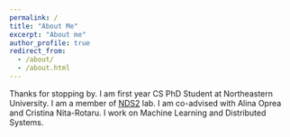 ```yaml
---
permalink: /
title: "About Me"
excerpt: "About me"
author_profile: true
redirect_from: 
  - /about/
  - /about.html
---
```



Thanks for stopping by. I am first year CS PhD Student at Northeastern University. I am a member of [NDS2](https://nds2.ccs.neu.edu/) lab. I am co-advised with Alina Oprea and Cristina Nita-Rotaru. I work on Machine Learning and Distributed Systems. 
